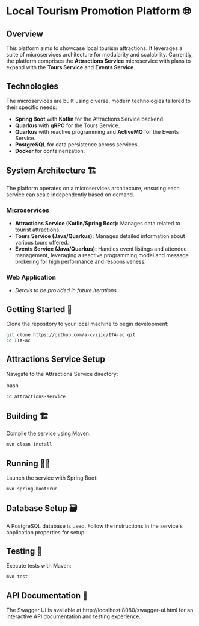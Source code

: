 # Local Tourism Promotion Platform 🌐

## Overview
This platform aims to showcase local tourism attractions. It leverages a suite of microservices architecture for modularity and scalability. Currently, the platform comprises the **Attractions Service** microservice with plans to expand with the **Tours Service** and **Events Service**.

## Technologies
The microservices are built using diverse, modern technologies tailored to their specific needs:
- **Spring Boot** with **Kotlin** for the Attractions Service backend.
- **Quarkus** with **gRPC** for the Tours Service.
- **Quarkus** with reactive programming and **ActiveMQ** for the Events Service.
- **PostgreSQL** for data persistence across services.
- **Docker** for containerization.

## System Architecture 🏗️
The platform operates on a microservices architecture, ensuring each service can scale independently based on demand.

### Microservices
- **Attractions Service (Kotlin/Spring Boot):** Manages data related to tourist attractions.
- **Tours Service (Java/Quarkus):** Manages detailed information about various tours offered.
- **Events Service (Java/Quarkus):** Handles event listings and attendee management, leveraging a reactive programming model and message brokering for high performance and responsiveness.

### Web Application
- *Details to be provided in future iterations.*

## Getting Started 🚀
Clone the repository to your local machine to begin development:

```bash
git clone https://github.com/a-cvijic/ITA-ac.git
cd ITA-ac
```

## Attractions Service Setup
Navigate to the Attractions Service directory:

bash
```bash
cd attractions-service
```

## Building 🏗
Compile the service using Maven:

```bash
mvn clean install
```

## Running 🏃‍♂️
Launch the service with Spring Boot:

```bash
mvn spring-boot:run
```

## Database Setup 🗃
A PostgreSQL database is used. Follow the instructions in the service's application.properties for setup.

## Testing 🧪

Execute tests with Maven:

```bash
mvn test
```

## API Documentation 📄
The Swagger UI is available at http://localhost:8080/swagger-ui.html for an interactive API documentation and testing experience.
